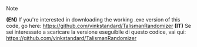 > [!NOTE]
> **(EN)** If you're interested in downloading the working .exe version of this code, go here: https://github.com/vinkstandard/TalismanRandomizer
> **(IT)** Se sei interessato a scaricare la versione eseguibile di questo codice, vai qui: https://github.com/vinkstandard/TalismanRandomizer
